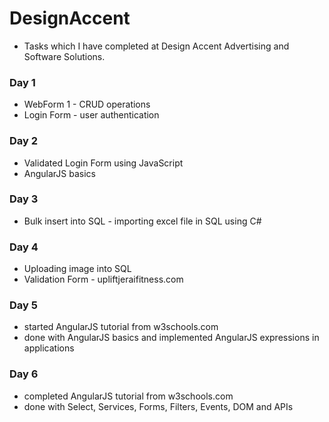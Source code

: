 # DesignAccent

- Tasks which I have completed at Design Accent Advertising and Software Solutions.

### Day 1
- WebForm 1 - CRUD operations
- Login Form - user authentication

### Day 2
- Validated Login Form using JavaScript
- AngularJS basics

### Day 3
- Bulk insert into SQL - importing excel file in SQL using C#

### Day 4
- Uploading image into SQL
- Validation Form - upliftjeraifitness.com

### Day 5
- started AngularJS tutorial from w3schools.com
- done with AngularJS basics and implemented AngularJS expressions in applications

### Day 6
- completed AngularJS tutorial from w3schools.com
- done with Select, Services, Forms, Filters, Events, DOM and APIs
